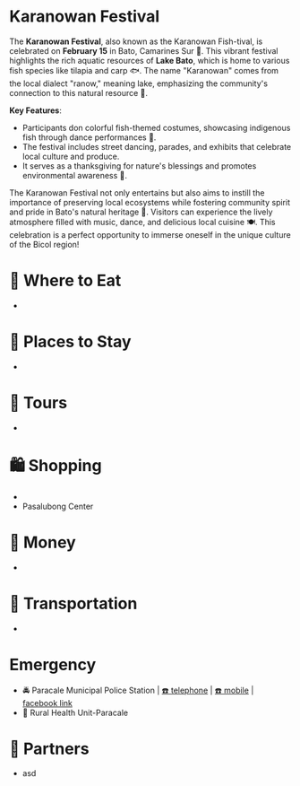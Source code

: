 # Karanowan Festival

The **Karanowan Festival**, also known as the Karanowan Fish-tival, is celebrated on **February 15** in Bato, Camarines Sur 🎉. This vibrant festival highlights the rich aquatic resources of **Lake Bato**, which is home to various fish species like tilapia and carp 🐟. The name "Karanowan" comes from the local dialect "ranow," meaning lake, emphasizing the community's connection to this natural resource 🌊.

**Key Features**:
- Participants don colorful fish-themed costumes, showcasing indigenous fish through dance performances 💃.
- The festival includes street dancing, parades, and exhibits that celebrate local culture and produce.
- It serves as a thanksgiving for nature's blessings and promotes environmental awareness 🌱.

The Karanowan Festival not only entertains but also aims to instill the importance of preserving local ecosystems while fostering community spirit and pride in Bato's natural heritage 🌟. Visitors can experience the lively atmosphere filled with music, dance, and delicious local cuisine 🍽️. This celebration is a perfect opportunity to immerse oneself in the unique culture of the Bicol region!

# 🍔 Where to Eat
* 

# 🛌 Places to Stay
* 

# 🚐 Tours
* 

# 🛍️ Shopping
* 
* Pasalubong Center

# 🏧 Money
* 

# 🚌 Transportation
* 

# Emergency
* 🚔 Paracale Municipal Police Station | [☎️ telephone](tel:+639985985960) | [☎️ mobile](tel:+639176222584) | [<img src="https://www.facebook.com/favicon.ico" width="15" height="15" /> facebook link](https://www.facebook.com/paracalempscnppo)
* 🏥 Rural Health Unit-Paracale

# 🔗 Partners
* asd